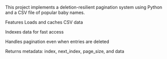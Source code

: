 This project implements a deletion-resilient pagination system using Python and a CSV file of popular baby names.

Features
Loads and caches CSV data

Indexes data for fast access

Handles pagination even when entries are deleted

Returns metadata: index, next_index, page_size, and data